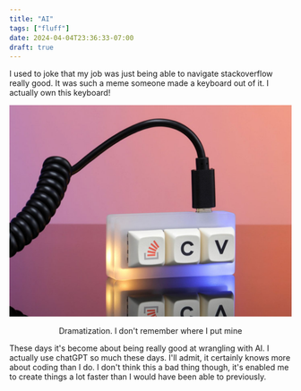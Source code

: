 ```yaml
---
title: "AI"
tags: ["fluff"]
date: 2024-04-04T23:36:33-07:00
draft: true
---
```


I used to joke that my job was just being able to navigate stackoverflow really good.
It was such a meme someone made a keyboard out of it. I actually own this keyboard!

![Meme keyboard](images/keyboard.jpeg)
<p style="text-align:center">Dramatization. I don't remember where I put mine</p>

These days it's become about being really good at wrangling with AI. I actually use 
chatGPT so much these days. I'll admit, it certainly knows more about coding than I 
do. I don't think this a bad thing though, it's enabled me to create things a lot 
faster than I would have been able to previously.
